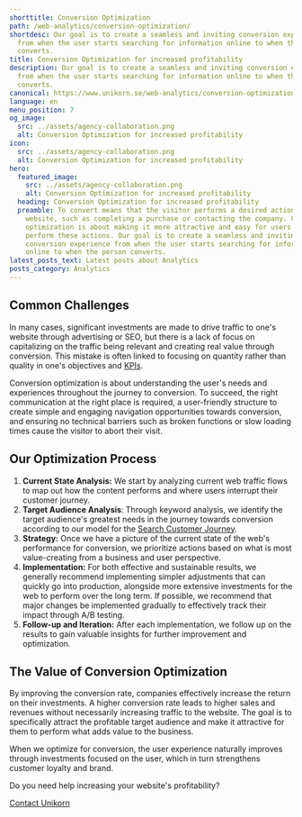 ```yaml
---
shorttitle: Conversion Optimization
path: /web-analytics/conversion-optimization/
shortdesc: Our goal is to create a seamless and inviting conversion experience
  from when the user starts searching for information online to when the person
  converts.
title: Conversion Optimization for increased profitability
description: Our goal is to create a seamless and inviting conversion experience
  from when the user starts searching for information online to when the person
  converts.
canonical: https://www.unikorn.se/web-analytics/conversion-optimization/
language: en
menu_position: 7
og_image:
  src: ../assets/agency-collaboration.png
  alt: Conversion Optimization for increased profitability
icon:
  src: ../assets/agency-collaboration.png
  alt: Conversion Optimization for increased profitability
hero:
  featured_image:
    src: ../assets/agency-collaboration.png
    alt: Conversion Optimization for increased profitability
  heading: Conversion Optimization for increased profitability
  preamble: To convert means that the visitor performs a desired action on the
    website, such as completing a purchase or contacting the company. Conversion
    optimization is about making it more attractive and easy for users to
    perform these actions. Our goal is to create a seamless and inviting
    conversion experience from when the user starts searching for information
    online to when the person converts.
latest_posts_text: Latest posts about Analytics
posts_category: Analytics
---
```

## Common Challenges

In many cases, significant investments are made to drive traffic to one's website through advertising or SEO, but there is a lack of focus on capitalizing on the traffic being relevant and creating real value through conversion. This mistake is often linked to focusing on quantity rather than quality in one's objectives and [KPIs](https://www.unikorn.se/web-analytics/kpi-definition/).

Conversion optimization is about understanding the user's needs and experiences throughout the journey to conversion. To succeed, the right communication at the right place is required, a user-friendly structure to create simple and engaging navigation opportunities towards conversion, and ensuring no technical barriers such as broken functions or slow loading times cause the visitor to abort their visit.

## Our Optimization Process

1. **Current State Analysis:** We start by analyzing current web traffic flows to map out how the content performs and where users interrupt their customer journey.
2. **Target Audience Analysis**: Through keyword analysis, we identify the target audience's greatest needs in the journey towards conversion according to our model for the [Search Customer Journey](https://www.unikorn.se/blog/search-customer-journey/).
3. **Strategy:** Once we have a picture of the current state of the web's performance for conversion, we prioritize actions based on what is most value-creating from a business and user perspective.
4. **Implementation:** For both effective and sustainable results, we generally recommend implementing simpler adjustments that can quickly go into production, alongside more extensive investments for the web to perform over the long term. If possible, we recommend that major changes be implemented gradually to effectively track their impact through A/B testing.
5. **Follow-up and Iteration:** After each implementation, we follow up on the results to gain valuable insights for further improvement and optimization.

## The Value of Conversion Optimization

By improving the conversion rate, companies effectively increase the return on their investments. A higher conversion rate leads to higher sales and revenues without necessarily increasing traffic to the website. The goal is to specifically attract the profitable target audience and make it attractive for them to perform what adds value to the business.

When we optimize for conversion, the user experience naturally improves through investments focused on the user, which in turn strengthens customer loyalty and brand.

Do you need help increasing your website's profitability?

[Contact Unikorn](https://www.unikorn.se/contact/)